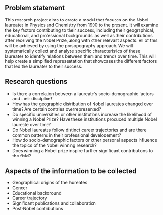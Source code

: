 ## Problem statement
This research project aims to create a model that focuses on the Nobel laureates in Physics and Chemistry from 1900 to the present. It will examine the key factors contributing to their success, including their geographical, educational, and professional backgrounds, as well as their contributions after receiving the Nobel Prize, along with other relevant aspects. All of this will be achieved by using the prosopography approach. We will systematically collect and analyze specific characteristics of these laureates to identify relations between them and trends over time. This will help create a simplified representation that showcases the different factors that led the laureates to their success.

## Research questions
* Is there a correlation between a laureate's socio-demographic factors and their discipline?
* How has the geographic distribution of Nobel laureates changed over time? Are certain contries overrepresented?
* Do specific universities or other institutions increase the likelihood of winning a Nobel Prize? Have these institutions produced multiple Nobel laureate over time?
* Do Nobel laureates follow distinct career trajectories and are there common patterns in their professional developement?
* How do socio-demographic factors or other personal aspects influence the topics of the Nobel winning research?
* Does winning a Nobel prize inspire further significant contributions to the field?

## Aspects of the information to be collected
* Geographical origins of the laureates
* Gender
* Educational background
* Career trajectory 
* Significant publications and collaboration
* Post-Nobel contributions

